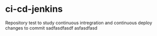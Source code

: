 # ci-cd-jenkins
Repository test to study continuous intregration and continuous deploy
changes to commit sadfasdfasdf
asfasdfasd